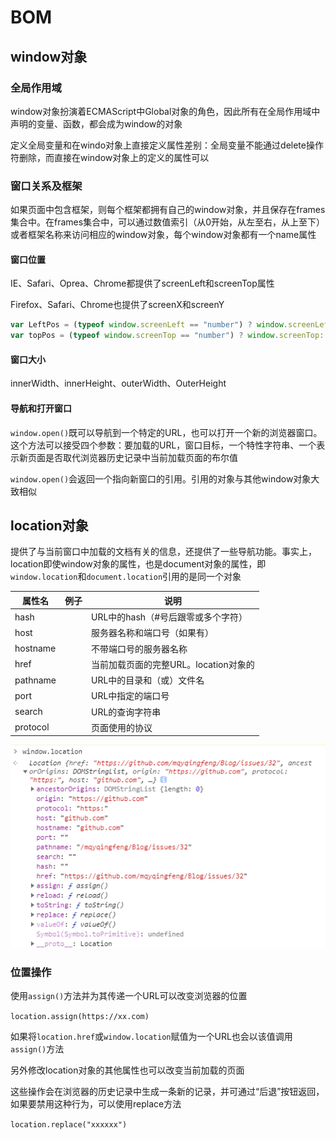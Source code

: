 # BOM

## window对象

### 全局作用域

​	window对象扮演着ECMAScript中Global对象的角色，因此所有在全局作用域中声明的变量、函数，都会成为window的对象

​	定义全局变量和在windo对象上直接定义属性差别：全局变量不能通过delete操作符删除，而直接在window对象上的定义的属性可以

### 窗口关系及框架

如果页面中包含框架，则每个框架都拥有自己的window对象，并且保存在frames集合中。在frames集合中，可以通过数值索引（从0开始，从左至右，从上至下）或者框架名称来访问相应的window对象，每个window对象都有一个name属性

#### 窗口位置

IE、Safari、Oprea、Chrome都提供了screenLeft和screenTop属性

Firefox、Safari、Chrome也提供了screenX和screenY

~~~javascript
var LeftPos = (typeof window.screenLeft == "number") ? window.screenLeft: window.screenX
var topPos = (typeof window.screenTop == "number") ? window.screenTop: window.screenY
~~~

#### 窗口大小

innerWidth、innerHeight、outerWidth、OuterHeight

#### 导航和打开窗口

`window.open()`既可以导航到一个特定的URL，也可以打开一个新的浏览器窗口。这个方法可以接受四个参数：要加载的URL，窗口目标，一个特性字符串、一个表示新页面是否取代浏览器历史记录中当前加载页面的布尔值



`window.open()`会返回一个指向新窗口的引用。引用的对象与其他window对象大致相似



## location对象

提供了与当前窗口中加载的文档有关的信息，还提供了一些导航功能。事实上，location即使window对象的属性，也是document对象的属性，即`window.location`和`document.location`引用的是同一个对象

| 属性名   | 例子 | 说明                                  |
| -------- | ---- | ------------------------------------- |
| hash     |      | URL中的hash（#号后跟零或多个字符）    |
| host     |      | 服务器名称和端口号（如果有）          |
| hostname |      | 不带端口号的服务器名称                |
| href     |      | 当前加载页面的完整URL。location对象的 |
| pathname |      | URL中的目录和（或）文件名             |
| port     |      | URL中指定的端口号                     |
| search   |      | URL的查询字符串                       |
| protocol |      | 页面使用的协议                        |

![image-20200118205255590](\image-20200118205255590.png)

### 位置操作

使用`assign()`方法并为其传递一个URL可以改变浏览器的位置

`location.assign(https://xx.com)`

如果将`location.href`或`window.location`赋值为一个URL也会以该值调用`assign()`方法

另外修改location对象的其他属性也可以改变当前加载的页面



这些操作会在浏览器的历史记录中生成一条新的记录，并可通过“后退”按钮返回，如果要禁用这种行为，可以使用replace方法

`location.replace("xxxxxx")`




